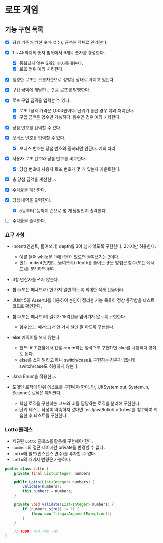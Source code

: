 # 로또 게임

## 기능 구현 목록

- [x] 당첨 기준(일치한 숫자 갯수), 금액을 객체로 관리한다.
- [x] 1 ~ 45까지의 숫자 범위에서 6개의 숫자를 생성한다.
  - [x] 중복되지 않는 6개의 숫자를 뽑는다.
  - [x] 로또 범위 예외 처리한다.
- [x] 생성한 로또는 오름차순으로 정렬된 상태로 가지고 있는다.
- [x] 구입 금액에 해당하는 만큼 로또를 발행한다.
- [x] 로또 구입 금액을 입력할 수 있다.
  - [x] 로또 1장의 가격은 1,000원이다. 단위가 틀린 경우 예외 처리한다.
  - [x] 구입 금액은 양수만 가능하다. 음수인 경우 예외 처리한다.
- [x] 당첨 번호를 입력할 수 있다.
- [x] 보너스 번호를 입력할 수 있다.
  - [x] 보너스 번호는 당첨 번호와 중복되면 안된다. 예외 처리
- [x] 사용자 로또 번호와 당첨 번호를 비교한다.
  - [x] 당첨 번호에 사용자 로또 번호가 몇 개 있는지 카운트한다.
- [x] 총 당첨 금액을 계산한다.
- [x] 수익률을 계산한다.
- [x] 당첨 내역을 출력한다.
  - [x] 5등부터 1등까지 순으로 몇 개 당첨인지 출력한다.
- [ ] 수익률을 출력한다.



### 요구 사항
* indent(인덴트, 들여쓰기) depth를 3이 넘지 않도록 구현한다. 2까지만 허용한다.
    * 예를 들어 while문 안에 if문이 있으면 들여쓰기는 2이다.
    * 힌트: indent(인덴트, 들여쓰기) depth를 줄이는 좋은 방법은 함수(또는 메서드)를 분리하면 된다.
* 3항 연산자를 쓰지 않는다.
* 함수(또는 메서드)가 한 가지 일만 하도록 최대한 작게 만들어라.
* JUnit 5와 AssertJ를 이용하여 본인이 정리한 기능 목록이 정상 동작함을 테스트 코드로 확인한다.

* 함수(또는 메서드)의 길이가 15라인을 넘어가지 않도록 구현한다.
  * 함수(또는 메서드)가 한 가지 일만 잘 하도록 구현한다.
* else 예약어를 쓰지 않는다.
  * 힌트: if 조건절에서 값을 return하는 방식으로 구현하면 else를 사용하지 않아도 된다.
  * else를 쓰지 말라고 하니 switch/case로 구현하는 경우가 있는데 switch/case도 허용하지 않는다.
* Java Enum을 적용한다.
* 도메인 로직에 단위 테스트를 구현해야 한다. 단, UI(System.out, System.in, Scanner) 로직은 제외한다.
  * 핵심 로직을 구현하는 코드와 UI를 담당하는 로직을 분리해 구현한다.
  * 단위 테스트 작성이 익숙하지 않다면 test/java/lotto/LottoTest를 참고하여 학습한 후 테스트를 구현한다.


### Lotto 클래스

- 제공된 `Lotto` 클래스를 활용해 구현해야 한다.
- `numbers`의 접근 제어자인 private을 변경할 수 없다.
- `Lotto`에 필드(인스턴스 변수)를 추가할 수 없다.
- `Lotto`의 패키지 변경은 가능하다.

```java
public class Lotto {
    private final List<Integer> numbers;

    public Lotto(List<Integer> numbers) {
        validate(numbers);
        this.numbers = numbers;
    }

    private void validate(List<Integer> numbers) {
        if (numbers.size() != 6) {
            throw new IllegalArgumentException();
        }
    }

    // TODO: 추가 기능 구현
}
```